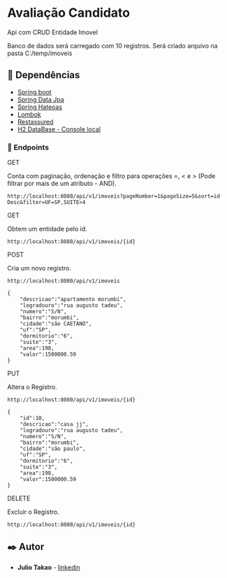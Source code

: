 # Avaliação Candidato

Api com CRUD Entidade Imovel

Banco de dados será carregado com 10 registros. Será criado arquivo na pasta C:/temp/imoveis

## 🚀 Dependências

* [Spring boot](https://spring.io/projects/spring-boot)
* [Spring Data Jpa](https://spring.io/projects/spring-data-jpa)
* [Spring Hateoas](https://spring.io/projects/spring-hateoas)
* [Lombok](https://projectlombok.org/)
* [Restassured](https://rest-assured.io/)
* [H2 DataBase - Console local](http://localhost:8080/h2)


### 🔧 Endpoints

GET

Conta com paginação, ordenação e filtro para operações =, < e > (Pode filtrar por mais de um atributo - AND).

```
http://localhost:8080/api/v1/imoveis?pageNumber=1&pageSize=5&sort=id Desc&filter=UF=SP,SUITE>4
```

GET

Obtem um entidade pelo id.

```
http://localhost:8080/api/v1/imoveis/{id}
```

POST

Cria um novo registro.

```
http://localhost:8080/api/v1/imoveis

{
	"descricao":"apartamento morumbi",
	"logradouro":"rua augusto tadeu",
	"numero":"S/N",
	"bairro":"morumbi",
	"cidade":"são CAETANO",
	"uf":"SP",
	"dormitorio":"6",
	"suite":"3",
	"area":198,
	"valor":1500000.59
}
```

PUT

Altera o Registro.

```
http://localhost:8080/api/v1/imoveis/{id}

{
	"id":10,
	"descricao":"casa jj",
	"logradouro":"rua augusto tadeu",
	"numero":"S/N",
	"bairro":"morumbi",
	"cidade":"são paulo",
	"uf":"SP",
	"dormitorio":"6",
	"suite":"3",
	"area":198,
	"valor":1500000.59
}
```

DELETE

Excluir o Registro.

```
http://localhost:8080/api/v1/imoveis/{id}
```

## ✒️ Autor
* **Julio Takao** - [linkedin](https://www.linkedin.com/in/julio-takao-umezu-junior-3168b899)
